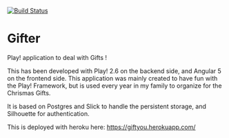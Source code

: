 [![Build Status](https://travis-ci.org/epot/Gifter.svg?branch=master)](https://travis-ci.org/epot/Gifter)

Gifter
======

Play! application to deal with Gifts !

This has been developed with Play! 2.6 on the backend side, and Angular 5 on the frontend side. 
This application was mainly created to have fun with the Play! Framework, but is used every year in my family to
organize for the Chrismas Gifts.

It is based on Postgres and Slick to handle the persistent storage, and Silhouette for authentication.

This is deployed with heroku here: https://giftyou.herokuapp.com/
